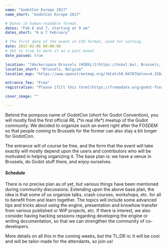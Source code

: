 ```yaml
---
name: "GodotCon Europe 2017"
name_short: "GodotCon Europe 2017"

# Dates in human-readable format.
dates: "Feb 6 and 7, starting at 9 am"
dates_short: "6 & 7 February"

# The first date of the event in ISO format, used for sorting.
date: 2017-02-06 00:00:00
# Set to true to mark it as a past event
date_passed: true

location: "[Hackerspace Brussels (HSBXL)](https://hsbxl.be), Brussels, Belgium"
location_short: "Brussels, Belgium"
location_map: "https://www.openstreetmap.org/?mlat=50.84787&mlon=4.32847#map=19/50.84787/4.32847"

entrance_fee: "Free"
registration: "Please [fill this form](https://framadate.org/godot-fosdem-godotcon-2017) so that we know who will be there and can organize the event accordingly (it's different if we are a dozen or 40)."

cover_image: ""

---
```


<p>
	Behind the pompous name of <em>GodotCon</em> (short for Godot Convention), you will mostly find the first
	official IRL (*in real life*) meetup of the Godot community.
	We decided to organize such an event right after the FOSDEM so that people coming to Brussels for the former
	can also stay a bit longer for GodotCon.
</p>

<p>
	The entrance will of course be free, and the form that the event will take exactly will mostly depend upon
	the users and contributors who will be motivated in helping organizing it.
	The base plan is: we have a venue in Brussels, do Godot stuff there, and enjoy ourselves.
</p>

<h4>Schedule</h4>

<p>
	There is no precise plan as of yet, but various things have been mentioned during community discussions.
	Extending upon the above base plan, the idea is that some of us organize talks, crash courses, workshops, etc.
	for all to benefit from and learn together.
	The topics will include some advanced tips and tricks about using the engine, presentation and knowhow
	transfer from various published or WIP projects, etc.
	If there is interest, we also consider having hacking sessions regarding developing the engine or writing
	documentation, so that we can strengthen the community of co-developers.
</p>

<p>
	More details on all this in the coming weeks, but the TL;DR is: It will be cool and will be tailor-made for
	the attendants, so join us!
</p>
